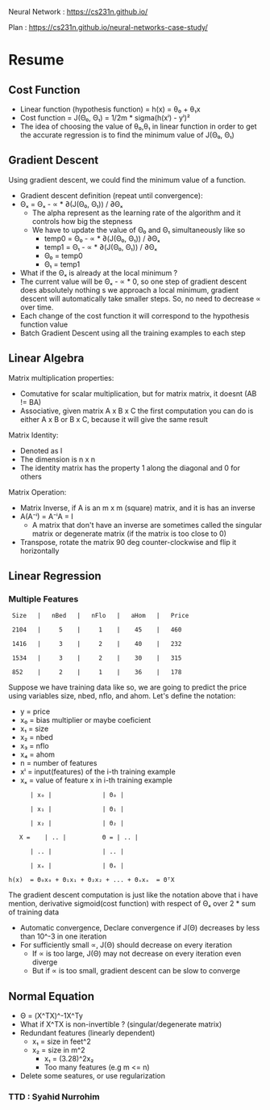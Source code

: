 Neural Network :
	https://cs231n.github.io/

Plan :
	https://cs231n.github.io/neural-networks-case-study/
	
# Resume 
## Cost Function
- Linear function (hypothesis function) = h(x) = θ₀ + θ₁x
- Cost function = J(Θ₀, Θ₁) = 1/2m * sigma(h(xⁱ) - yⁱ)²
- The idea of choosing the value of θ₀,θ₁ in linear function in order to get the accurate regression is to find the minimum value of J(Θ₀, Θ₁)

## Gradient Descent
Using gradient descent, we could find the minimum value of a function. 
- Gradient descent definition (repeat until convergence):
 - Θₓ = Θₓ - ∝ * ∂(J(Θ₀, Θ₁)) / ∂Θₓ
	- The alpha represent as the learning rate of the algorithm and it controls how big the stepness
	- We have to update the value of Θ₀ and Θ₁ simultaneously like so
		- temp0 = Θ₀ - ∝ * ∂(J(Θ₀, Θ₁)) / ∂Θₓ
	 	- temp1 = Θ₁ - ∝ * ∂(J(Θ₀, Θ₁)) / ∂Θₓ
	 	- Θ₀ = temp0
	 	- Θ₁ = temp1
 - What if the Θₓ is already at the local minimum ?
 - The current value will be Θₓ - ∝ * 0, so one step of gradient descent does absolutely nothing
s we approach a local minimum, gradient descent will automatically take smaller steps. So, no need to decrease ∝ over time.
 - Each change of the cost function it will correspond to the hypothesis function value
 - Batch Gradient Descent using all the training examples to each step

## Linear Algebra
Matrix multiplication properties:
 - Comutative for scalar multiplication, but for matrix matrix, it doesnt (AB != BA)
 - Associative, given matrix A x B x C the first computation you can do is either A x B or B x C, because it will give the same result

Matrix Identity:
 - Denoted as I
 - The dimension is n x n
 - The identity matrix has the property 1 along the diagonal and 0 for others

Matrix Operation:
 - Matrix Inverse, if A is an m x m (square) matrix, and it is has an inverse
  - A(A⁻ⁱ) = A⁻ⁱA = I
	- A matrix that don't have an inverse are sometimes called the singular matrix or degenerate matrix (if the matrix is too close to 0)
 - Transpose, rotate the matrix 90 deg counter-clockwise and flip it horizontally

## Linear Regression
### Multiple Features

`  Size   |   nBed   |   nFlo   |   aHom   |   Price    `

`  2104   |     5    |     1    |    45    |   460      ` 

`  1416   |     3    |     2    |    40    |   232      `

`  1534   |     3    |     2    |    30    |   315      `

`  852    |     2    |     1    |    36    |   178      `



Suppose we have training data like so, we are going to predict the price using variables size, nbed, nflo, and ahom.
Let's define the notation:
 - y  = price
 - x₀ = bias multiplier or maybe coeficient
 - x₁ = size
 - x₂ = nbed
 - x₃ = nflo
 - x₄ = ahom
 - n  = number of features
 - xⁱ = input(features) of the i-th training example 
 - xₓ = value of feature x in i-th training example

`	  	| x₀ |				| Θ₀ | `

`	  	| x₁ |				| Θ₁ | `

`	  	| x₂ |				| Θ₂ | `

`    X =	| .. |  		Θ =	| .. | `

`	  	| .. |				| .. | `

`	  	| xₓ |				| Θₓ | `

` h(x)	= Θ₀x₀ + Θ₁x₁ + Θ₂x₂ + ... + Θₓxₓ 
	  		= ΘᵀX `

The gradient descent computation is just like the notation above that i have mention, derivative sigmoid(cost function) with respect of Θₓ over 2 * sum of training data

 - Automatic convergence, Declare convergence if J(Θ) decreases by less than 10^-3 in one iteration
  - For sufficiently small ∝, J(Θ) should decrease on every iteration
	- If ∝ is too large, J(Θ) may not decrease on every iteration even diverge
	- But if ∝ is too small, gradient descent can be slow to converge

## Normal Equation
 - Θ = (X^TX)^-1X^Ty
 - What if X^TX is non-invertible ? (singular/degenerate matrix)
  - Redundant features (linearly dependent)
  	- x₁ = size in feet^2
   	- x₂ = size in m^2
    	- x₁ = (3.28)^2x₂
     	 - Too many features (e.g m <= n)
   - Delete some seatures, or use regularization

### TTD : Syahid Nurrohim
